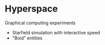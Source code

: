 # Hyperspace

Graphical computing experiments
- Starfield simulation with interactive speed
- "Boid" entities 
